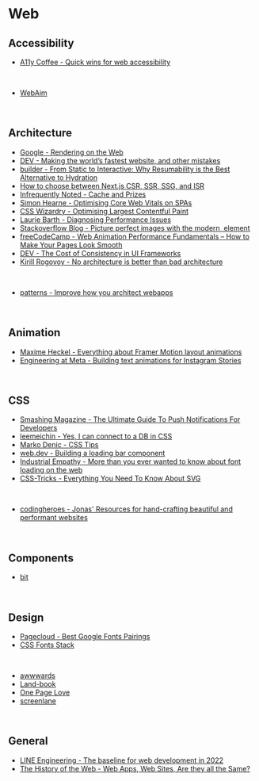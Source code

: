 # Web

## Accessibility

- [A11y Coffee - Quick wins for web accessibility](https://a11y.coffee/quick-wins/)

&nbsp;

- [WebAim](https://webaim.org/)

&nbsp;

## Architecture

- [Google - Rendering on the Web ](https://developers.google.com/web/updates/2019/02/rendering-on-the-web)
- [DEV - Making the world’s fastest website, and other mistakes](https://dev.to/tigt/making-the-worlds-fastest-website-and-other-mistakes-56na)
- [builder - From Static to Interactive: Why Resumability is the Best Alternative to Hydration](https://www.builder.io/blog/from-static-to-interactive-why-resumability-is-the-best-alternative-to-hydration)
- [How to choose between Next.js CSR, SSR, SSG, and ISR](https://next-usecase.thcl.dev/)
- [Infrequently Noted - Cache and Prizes](https://infrequently.org/2022/03/cache-and-prizes/)
- [Simon Hearne - Optimising Core Web Vitals on SPAs](https://simonhearne.com/2022/core-web-vitals-on-spas/)
- [CSS Wizardry - Optimising Largest Contentful Paint](https://csswizardry.com/2022/03/optimising-largest-contentful-paint/)
- [Laurie Barth - Diagnosing Performance Issues](https://laurieontech.com/posts/performance-diagnosis/)
- [Stackoverflow Blog - Picture perfect images with the modern <img> element](https://stackoverflow.blog/2022/03/28/picture-perfect-images-with-the-modern-element/)
- [freeCodeCamp - Web Animation Performance Fundamentals – How to Make Your Pages Look Smooth](https://www.freecodecamp.org/news/web-animation-performance-fundamentals)
- [DEV - The Cost of Consistency in UI Frameworks](https://dev.to/this-is-learning/the-cost-of-consistency-in-ui-frameworks-4agi)
- [Kirill Rogovoy - No architecture is better than bad architecture](https://rogovoy.me/blog/no-architecture)

&nbsp;

- [patterns - Improve how you architect webapps](https://www.patterns.dev/)

&nbsp;

## Animation

- [Maxime Heckel - Everything about Framer Motion layout animations](https://blog.maximeheckel.com/posts/framer-motion-layout-animations/)
- [Engineering at Meta - Building text animations for Instagram Stories](https://engineering.fb.com/2022/07/18/developer-tools/building-text-animations-for-instagram-stories/)

&nbsp;

## CSS

- [Smashing Magazine - The Ultimate Guide To Push Notifications For Developers](https://www.smashingmagazine.com/2022/04/guide-push-notifications-developers/)
- [leemeichin - Yes, I can connect to a DB in CSS](https://www.leemeichin.com/posts/yes-i-can-connect-to-a-db-in-css.html)
- [Marko Denic - CSS Tips](https://markodenic.com/css-tips/)
- [web.dev - Building a loading bar component](https://web.dev/building-a-loading-bar-component/)
- [Industrial Empathy - More than you ever wanted to know about font loading on the web](https://www.industrialempathy.com/posts/high-performance-web-font-loading)
- [CSS-Tricks - Everything You Need To Know About SVG](https://css-tricks.com/lodge/svg/)

&nbsp;

- [codingheroes - Jonas' Resources for hand-crafting beautiful and performant websites](https://codingheroes.io/resources/)

&nbsp;

## Components

- [bit](https://bit.dev/)

&nbsp;

## Design

- [Pagecloud - Best Google Fonts Pairings](https://www.pagecloud.com/blog/best-google-fonts-pairings)
- [CSS Fonts Stack](https://www.cssfontstack.com/)

&nbsp;

- [awwwards](https://www.awwwards.com/)
- [Land-book](https://land-book.com/)
- [One Page Love](https://onepagelove.com/)
- [screenlane](https://screenlane.com/)

&nbsp;

## General

- [LINE Engineering - The baseline for web development in 2022](https://engineering.linecorp.com/en/blog/the-baseline-for-web-development-in-2022/)
- [The History of the Web - Web Apps, Web Sites, Are they all the Same?](https://thehistoryoftheweb.com/postscript/web-apps-web-sites-are-they-all-the-same/)

&nbsp;
